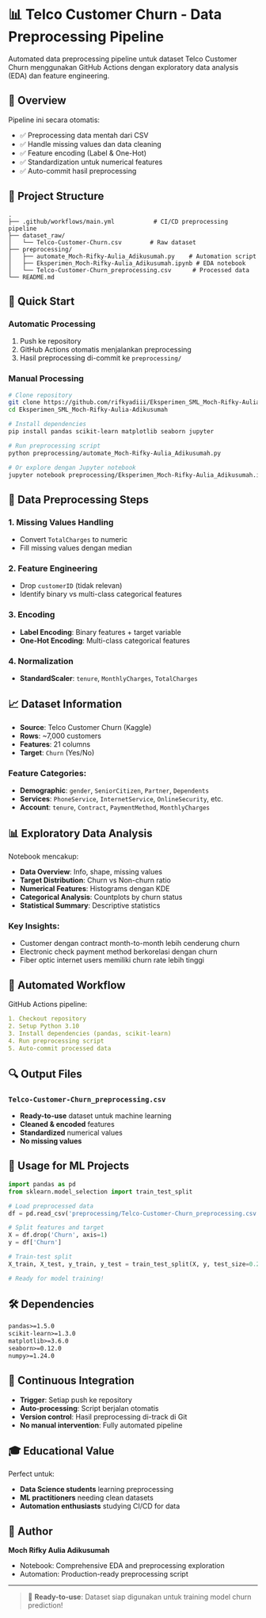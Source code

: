 # 📊 Telco Customer Churn - Data Preprocessing Pipeline

Automated data preprocessing pipeline untuk dataset Telco Customer Churn menggunakan GitHub Actions dengan exploratory data analysis (EDA) dan feature engineering.

## 🎯 Overview

Pipeline ini secara otomatis:
- ✅ Preprocessing data mentah dari CSV
- ✅ Handle missing values dan data cleaning
- ✅ Feature encoding (Label & One-Hot)
- ✅ Standardization untuk numerical features
- ✅ Auto-commit hasil preprocessing

## 📁 Project Structure

```
.
├── .github/workflows/main.yml           # CI/CD preprocessing pipeline
├── dataset_raw/
│   └── Telco-Customer-Churn.csv        # Raw dataset
├── preprocessing/
│   ├── automate_Moch-Rifky-Aulia_Adikusumah.py    # Automation script
│   ├── Eksperimen_Moch-Rifky-Aulia_Adikusumah.ipynb # EDA notebook
│   └── Telco-Customer-Churn_preprocessing.csv      # Processed data
└── README.md
```

## 🚀 Quick Start

### Automatic Processing
1. Push ke repository
2. GitHub Actions otomatis menjalankan preprocessing
3. Hasil preprocessing di-commit ke `preprocessing/`

### Manual Processing
```bash
# Clone repository
git clone https://github.com/rifkyadiii/Eksperimen_SML_Moch-Rifky-Aulia-Adikusumah.git
cd Eksperimen_SML_Moch-Rifky-Aulia-Adikusumah

# Install dependencies
pip install pandas scikit-learn matplotlib seaborn jupyter

# Run preprocessing script
python preprocessing/automate_Moch-Rifky-Aulia_Adikusumah.py

# Or explore dengan Jupyter notebook
jupyter notebook preprocessing/Eksperimen_Moch-Rifky-Aulia_Adikusumah.ipynb
```

## 🔧 Data Preprocessing Steps

### 1. **Missing Values Handling**
- Convert `TotalCharges` to numeric
- Fill missing values dengan median

### 2. **Feature Engineering**
- Drop `customerID` (tidak relevan)
- Identify binary vs multi-class categorical features

### 3. **Encoding**
- **Label Encoding**: Binary features + target variable
- **One-Hot Encoding**: Multi-class categorical features

### 4. **Normalization**
- **StandardScaler**: `tenure`, `MonthlyCharges`, `TotalCharges`

## 📈 Dataset Information

- **Source**: Telco Customer Churn (Kaggle)
- **Rows**: ~7,000 customers
- **Features**: 21 columns
- **Target**: `Churn` (Yes/No)

### Feature Categories:
- **Demographic**: `gender`, `SeniorCitizen`, `Partner`, `Dependents`
- **Services**: `PhoneService`, `InternetService`, `OnlineSecurity`, etc.
- **Account**: `tenure`, `Contract`, `PaymentMethod`, `MonthlyCharges`

## 📊 Exploratory Data Analysis

Notebook mencakup:
- **Data Overview**: Info, shape, missing values
- **Target Distribution**: Churn vs Non-churn ratio
- **Numerical Features**: Histograms dengan KDE
- **Categorical Analysis**: Countplots by churn status
- **Statistical Summary**: Descriptive statistics

### Key Insights:
- Customer dengan contract month-to-month lebih cenderung churn
- Electronic check payment method berkorelasi dengan churn
- Fiber optic internet users memiliki churn rate lebih tinggi

## 🤖 Automated Workflow

GitHub Actions pipeline:
```yaml
1. Checkout repository
2. Setup Python 3.10
3. Install dependencies (pandas, scikit-learn)
4. Run preprocessing script
5. Auto-commit processed data
```

## 🔍 Output Files

### `Telco-Customer-Churn_preprocessing.csv`
- **Ready-to-use** dataset untuk machine learning
- **Cleaned & encoded** features
- **Standardized** numerical values
- **No missing values**

## 📝 Usage for ML Projects

```python
import pandas as pd
from sklearn.model_selection import train_test_split

# Load preprocessed data
df = pd.read_csv('preprocessing/Telco-Customer-Churn_preprocessing.csv')

# Split features and target
X = df.drop('Churn', axis=1)
y = df['Churn']

# Train-test split
X_train, X_test, y_train, y_test = train_test_split(X, y, test_size=0.2, random_state=42)

# Ready for model training!
```

## 🛠️ Dependencies

```txt
pandas>=1.5.0
scikit-learn>=1.3.0
matplotlib>=3.6.0
seaborn>=0.12.0
numpy>=1.24.0
```

## 🔄 Continuous Integration

- **Trigger**: Setiap push ke repository
- **Auto-processing**: Script berjalan otomatis
- **Version control**: Hasil preprocessing di-track di Git
- **No manual intervention**: Fully automated pipeline

## 🎓 Educational Value

Perfect untuk:
- **Data Science students** learning preprocessing
- **ML practitioners** needing clean datasets
- **Automation enthusiasts** studying CI/CD for data

## 📄 Author

**Moch Rifky Aulia Adikusumah**
- Notebook: Comprehensive EDA and preprocessing exploration
- Automation: Production-ready preprocessing script

---

> 🚀 **Ready-to-use**: Dataset siap digunakan untuk training model churn prediction!